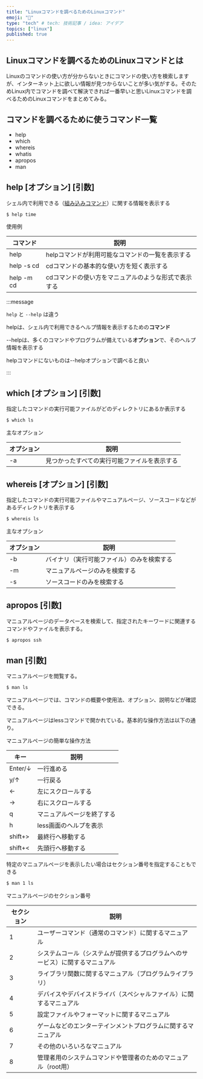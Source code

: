 ```yaml
---
title: "Linuxコマンドを調べるためのLinuxコマンド"
emoji: "📘"
type: "tech" # tech: 技術記事 / idea: アイデア
topics: ["linux"]
published: true
---
```

## Linuxコマンドを調べるためのLinuxコマンドとは

Linuxのコマンドの使い方が分からないときにコマンドの使い方を検索しますが、インターネット上に欲しい情報が見つからないことが多い気がする。そのためLinux内でコマンドを調べて解決できれば一番早いと思いLinuxコマンドを調べるためのLinuxコマンドをまとめてみる。

## コマンドを調べるために使うコマンド一覧

- help
- which
- whereis
- whatis
- apropos
- man

## help [オプション] [引数]

シェル内で利用できる（[組み込みコマンド](https://wa3.i-3-i.info/word110949.html)）に関する情報を表示する

```bash
$ help time
```

使用例

| コマンド | 説明 |
| --- | --- |
| help | helpコマンドが利用可能なコマンドの一覧を表示する |
| help -s cd | cdコマンドの基本的な使い方を短く表示する |
| help -m cd | cdコマンドの使い方をマニュアルのような形式で表示する |

:::message

`help` と `--help` は違う

helpは、シェル内で利用できるヘルプ情報を表示するための**コマンド**

--helpは、多くのコマンドやプログラムが備えている**オプション**で、そのヘルプ情報を表示する

helpコマンドにないものは--helpオプションで調べると良い

:::

## which [オプション] [引数]

指定したコマンドの実行可能ファイルがどのディレクトリにあるか表示する

```bash
$ which ls
```

主なオプション

| オプション | 説明 |
| --- | --- |
| -a | 見つかったすべての実行可能ファイルを表示する |

<!-- Ubuntuでバージョンを表示(-v)、シンボリックリンクの場所を表示(-h)は確認できず -->

## whereis [オプション] [引数]

指定したコマンドの実行可能ファイルやマニュアルページ、ソースコードなどがあるディレクトリを表示する

```bash
$ whereis ls
```

主なオプション

| オプション | 説明 |
| --- | --- |
| -b | バイナリ（実行可能ファイル）のみを検索する |
| -m | マニュアルページのみを検索する |
| -s | ソースコードのみを検索する |

## apropos [引数]

マニュアルページのデータベースを検索して、指定されたキーワードに関連するコマンドやファイルを表示する。

```bash
$ apropos ssh
```

## man [引数]

マニュアルページを閲覧する。

```bash
$ man ls
```

マニュアルページでは、コマンドの概要や使用法、オプション、説明などが確認できる。

マニュアルページはlessコマンドで開かれている。基本的な操作方法は以下の通り。

マニュアルページの簡単な操作方法

| キー | 説明 |
| --- | --- |
| Enter/↓ | 一行進める |
| y/↑ | 一行戻る |
| ← | 左にスクロールする |
| → | 右にスクロールする |
| q | マニュアルページを終了する |
| h | less画面のヘルプを表示 |
| shift+> | 最終行へ移動する |
| shift+< | 先頭行へ移動する |

特定のマニュアルページを表示したい場合はセクション番号を指定することもできる

```bash
$ man 1 ls
```

マニュアルページのセクション番号

| セクション | 説明 |
| --- | --- |
| 1 | ユーザーコマンド（通常のコマンド）に関するマニュアル |
| 2 | システムコール（システムが提供するプログラムへのサービス）に関するマニュアル |
| 3 | ライブラリ関数に関するマニュアル（プログラムライブラリ） |
| 4 | デバイスやデバイスドライバ（スペシャルファイル）に関するマニュアル |
| 5 | 設定ファイルやフォーマットに関するマニュアル |
| 6 | ゲームなどのエンターテインメントプログラムに関するマニュアル |
| 7 | その他のいろいろなマニュアル |
| 8 | 管理者用のシステムコマンドや管理者のためのマニュアル（root用） |